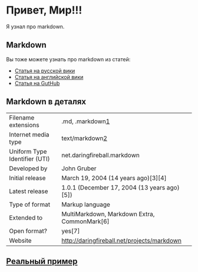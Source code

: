 # Привет, Мир!!!

Я узнал про markdown.

## Markdown

Вы тоже можете узнать про markdown из статей:

* [Статья на русской вики][1]
* [Статья на английской вики][2]
* [Статья на GutHub][3]


[1]: https://ru.wikipedia.org/wiki/Markdown

[2]: https://en.wikipedia.org/wiki/Markdown

[3]: https://guides.github.com/features/mastering-markdown/

## Markdown в деталях

|                             |                     |
|-----------------------------|---------------------|
| Filename extensions         | .md, .markdown[1][2]|
|Internet media type          | text/markdown[2]    |
|Uniform Type Identifier (UTI)|net.daringfireball.markdown|
|Developed by|                                   John Gruber|
|Initial release|                                    March 19, 2004 (14 years ago)[3][4]|
|Latest release|                                   1.0.1 (December 17, 2004 (13 years ago)[5])|
|Type of format|                                 Markup language|
|Extended to|                                       MultiMarkdown, Markdown Extra, CommonMark[6]|
|Open format?|                                   yes[7]|
|Website|                                              http://daringfireball.net/projects/markdown|

 

## [Реальный пример][1]

[1]: https://github.com/Microsoft/TypeScript/blob/master/README.md
